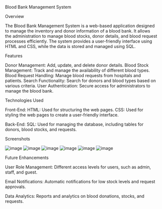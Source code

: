 Blood Bank Management System


Overview


The Blood Bank Management System is a web-based application designed to manage the inventory and donor information of a blood bank. It allows the administration to manage blood stocks, donor details, and blood request processes efficiently. The system provides a user-friendly interface using HTML and CSS, while the data is stored and managed using SQL.

Features


Donor Management: Add, update, and delete donor details.
Blood Stock Management: Track and manage the availability of different blood types.
Blood Request Handling: Manage blood requests from hospitals and patients.
Search Functionality: Search for donors and blood types based on various criteria.
User Authentication: Secure access for administrators to manage the blood bank.


Technologies Used


Front-End:
HTML: Used for structuring the web pages.
CSS: Used for styling the web pages to create a user-friendly interface.

Back-End:
SQL: Used for managing the database, including tables for donors, blood stocks, and requests.

Screenshots

![image](https://github.com/user-attachments/assets/78a35d85-1b92-42d3-bce4-278f03bb440a)
![image](https://github.com/user-attachments/assets/cdc2b0eb-b6b4-4940-8313-95cb5a784427)
![image](https://github.com/user-attachments/assets/577c04e7-efd6-41af-a28a-79fed6e51e48)
![image](https://github.com/user-attachments/assets/eb7bb9f4-ff5e-4e48-bc7a-c2371b9df586)
![image](https://github.com/user-attachments/assets/1d6f5cb3-cb9b-44ef-ad76-fee5c90d1484)
![image](https://github.com/user-attachments/assets/1393e01e-432b-4d06-8f52-5148f9a7e317)




Future Enhancements


User Role Management: Different access levels for users, such as admin, staff, and guest.

Email Notifications: Automatic notifications for low stock levels and request approvals.

Data Analytics: Reports and analytics on blood donations, stocks, and requests.
